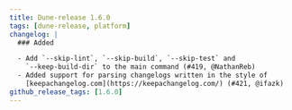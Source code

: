 ```yaml
---
title: Dune-release 1.6.0
tags: [dune-release, platform]
changelog: |
  ### Added

  - Add `--skip-lint`, `--skip-build`, `--skip-test` and
    `--keep-build-dir` to the main command (#419, @NathanReb)
  - Added support for parsing changelogs written in the style of
    [keepachangelog.com](https://keepachangelog.com/) (#421, @ifazk)
github_release_tags: [1.6.0]
---
```

